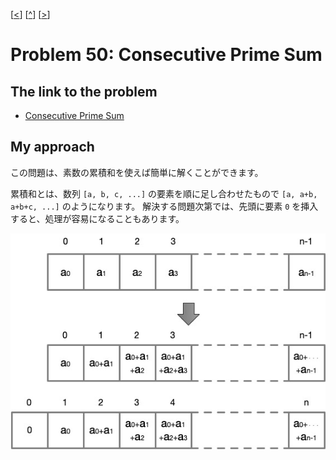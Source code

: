 \[[<](./p0049.md)] \[[^](../README_ja.md)] \[[>](./p0051.md)]

# Problem 50: Consecutive Prime Sum

## The link to the problem

- [Consecutive Prime Sum](https://projecteuler.net/problem=50)

## My approach

この問題は、素数の累積和を使えば簡単に解くことができます。

累積和とは、数列 `[a, b, c, ...]` の要素を順に足し合わせたもので `[a, a+b, a+b+c, ...]` のようになります。
解決する問題次第では、先頭に要素 `0` を挿入すると、処理が容易になることもあります。

![cumulative sum](../images/p0050-01.jpg)
